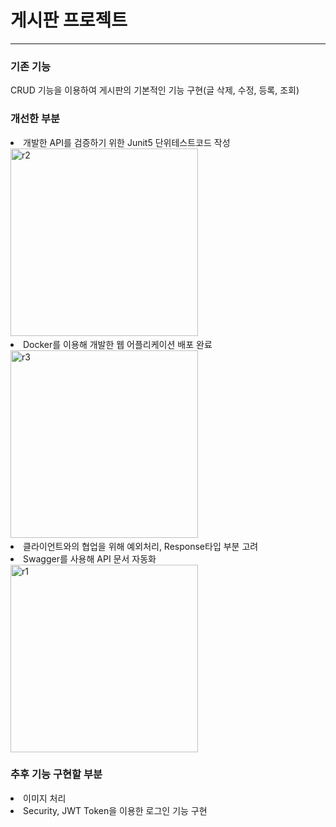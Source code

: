 <h1> 게시판 프로젝트 </h1>
<hr>
<body>

<h3>기존 기능</h3>

CRUD 기능을 이용하여 게시판의 기본적인 기능 구현(글 삭제, 수정, 등록, 조회)
<h3>개선한 부분</h3>

<LI>개발한 API를 검증하기 위한 Junit5 단위테스트코드 작성<br>

<img width="300" alt="r2" src="https://user-images.githubusercontent.com/88074556/197387549-9397fece-f310-440c-b846-8fb58c85d8ae.png">


 
<LI>Docker를 이용해 개발한 웹 어플리케이션 배포 완료<br>

<img width="300" alt="r3" src="https://user-images.githubusercontent.com/88074556/197387567-827d1f40-2fbf-4638-8e5f-c52293ce9145.png">


<LI>클라이언트와의 협업을 위해 예외처리, Response타입 부분 고려<br>
<LI>Swagger를 사용해 API 문서 자동화<br>
 
 
 <img width="300" alt="r1" src="https://user-images.githubusercontent.com/88074556/197387581-bdbbdf86-f8e2-4e72-82c9-3c0649fe09f6.png">

<h3>추후 기능 구현할 부분</h3>
<LI>이미지 처리<br>
<LI>Security, JWT Token을 이용한 로그인 기능 구현
    
</body>


